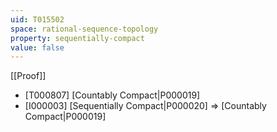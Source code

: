 ```yaml
---
uid: T015502
space: rational-sequence-topology
property: sequentially-compact
value: false
---
```

[[Proof]]

* [T000807] [Countably Compact|P000019]
* [I000003] [Sequentially Compact|P000020] => [Countably Compact|P000019]

